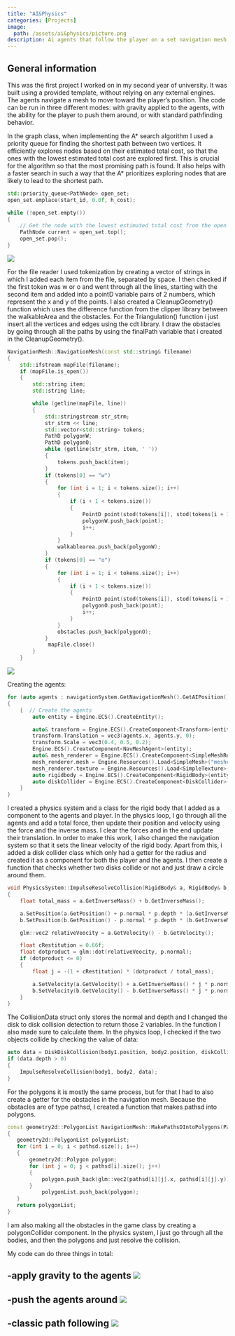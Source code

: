 ```yaml
---
title: "AI&Physics"
categories: [Projects]
image: 
  path: /assets/ai&physics/picture.png
description: Ai agents that follow the player on a set navigation mesh
---
```


## General information

This was the first project I worked on in my second year of university. It was built using a provided template, without relying on any external engines. The agents navigate a mesh to move toward the player’s position. The code can be run in three different modes: with gravity applied to the agents, with the ability for the player to push them around, or with standard pathfinding behavior.

In the graph class, when implementing the A* search algorithm I used a priority queue for finding the shortest path between two vertices. It efficiently explores nodes based on their estimated total cost, so that the ones with the lowest estimated total cost are explored first. This is crucial for the algorithm so that the most promising path is found. It also helps with a faster search in such a way that the A* prioritizes exploring nodes that are likely to lead to the shortest path. 

```cpp
std::priority_queue<PathNode> open_set;
open_set.emplace(start_id, 0.0f, h_cost);

while (!open_set.empty())
{
    // Get the node with the lowest estimated total cost from the open set
    PathNode current = open_set.top();
    open_set.pop();
}
```
![](../assets/ai&physics/week2.png)

For the file reader I used tokenization by creating a vector of strings in which I added each item from the file, separated by space.  I then checked if the first token was w or o and went through all the lines, starting with the second item and added into a pointD variable pairs of 2 numbers, which represent the x and y of the points. I also created a CleanupGeometry() function which uses the difference function from the clipper library between the walkableArea and the obstacles. For the Triangulation() function i just insert all the vertices and edges using the cdt library. I draw the obstacles by going through all the paths by using the finalPath variable that i created in the CleanupGeometry().

```cpp
NavigationMesh::NavigationMesh(const std::string& filename)
{
    std::ifstream mapFile(filename);
    if (mapFile.is_open())
    {
        std::string item;
        std::string line;

        while (getline(mapFile, line))
        {
            std::stringstream str_strm;
            str_strm << line;
            std::vector<std::string> tokens;
            PathD polygonW;
            PathD polygonO;
            while (getline(str_strm, item, ' '))
            {
                tokens.push_back(item);
            }
            if (tokens[0] == "w")
            {
                for (int i = 1; i < tokens.size(); i++)
                {
                    if (i + 1 < tokens.size())
                    {
                        PointD point(stod(tokens[i]), stod(tokens[i + 1]));
                        polygonW.push_back(point);
                        i++;
                    }
                }
                walkablearea.push_back(polygonW);
            }
            if (tokens[0] == "o")
            {
                for (int i = 1; i < tokens.size(); i++)
                {
                    if (i + 1 < tokens.size())
                    {
                        PointD point(stod(tokens[i]), stod(tokens[i + 1]));
                        polygonO.push_back(point);
                        i++;
                    }
                }
                obstacles.push_back(polygonO);
            }
             mapFile.close()
        }
    }
```

![](../assets/ai&physics/week4.png)

Creating the agents: 
```cpp
for (auto agents : navigationSystem.GetNavigationMesh().GetAIPosition())
{
    {  // Create the agents
        auto entity = Engine.ECS().CreateEntity();

        auto& transform = Engine.ECS().CreateComponent<Transform>(entity);
        transform.Translation = vec3(agents.x, agents.y, 0);
        transform.Scale = vec3(0.4, 0.5, 0.2);
        Engine.ECS().CreateComponent<NavMeshAgent>(entity);
        auto& mesh_renderer = Engine.ECS().CreateComponent<SimpleMeshRender>(entity);
        mesh_renderer.mesh = Engine.Resources().Load<SimpleMesh>("meshes/cylinder.obj");
        mesh_renderer.texture = Engine.Resources().Load<SimpleTexture>("textures/red.png");
        auto rigidbody = Engine.ECS().CreateComponent<RigidBody>(entity, 1.0f, glm::vec2(transform.Translation.x, transform.Translation.y));
        auto diskCollider = Engine.ECS().CreateComponent<DiskCollider>(entity, 0.5f);
    }
}
```

I created a physics system and a class for the rigid body that I added as a component to the agents and player. In the physics loop, I go through all the agents and add a total force, then update their position and velocity using the force and the inverse mass. I clear the forces and in the end update their translation. In order to make this work, I also changed the navigation system so that it sets the linear velocity of the rigid body. Apart from this, i added a disk collider class which only had a getter for the radius and created it as a component for both the player and the agents. I then create a function that checks whether two disks collide or not and just draw a circle around them.

```cpp
void PhysicsSystem::ImpulseResolveCollision(RigidBody& a, RigidBody& b, const CollisionData& p)
{
    float total_mass = a.GetInverseMass() + b.GetInverseMass();

    a.SetPosition(a.GetPosition() + p.normal * p.depth * (a.GetInverseMass() / total_mass));
    b.SetPosition(b.GetPosition() - p.normal * p.depth * (b.GetInverseMass() / total_mass));

    glm::vec2 relativeVeocity = a.GetVelocity() - b.GetVelocity();

    float cRestitution = 0.66f;
    float dotproduct = glm::dot(relativeVeocity, p.normal);
    if (dotproduct <= 0)
    {
        float j = -(1 + cRestitution) * (dotproduct / total_mass);

        a.SetVelocity(a.GetVelocity() + a.GetInverseMass() * j * p.normal);
        b.SetVelocity(b.GetVelocity() - b.GetInverseMass() * j * p.normal);
    }
}
```

The CollisionData struct only stores the normal and depth and I changed the disk to disk collision detection to return those 2 variables. In the function I also made sure to calculate them. In the physics loop, I checked if the two objects collide by checking the value of data:

```cpp
auto data = DiskDiskCollision(body1.position, body2.position, diskCollider1.GetRadius(), diskCollider2.GetRadius());
if (data.depth > 0)
{
    ImpulseResolveCollision(body1, body2, data);
}
```

For the polygons it is mostly the same process, but for that I had to also create a getter for the obstacles in the navigation mesh. Because the obstacles are of type pathsd, I created a function that makes pathsd into polygons.

```cpp
const geometry2d::PolygonList NavigationMesh::MakePathsDIntoPolygons(PathsD pathsd) const
{
   geometry2d::PolygonList polygonList;
   for (int i = 0; i < pathsd.size(); i++)
   {
       geometry2d::Polygon polygon;
       for (int j = 0; j < pathsd[i].size(); j++)
       {
           polygon.push_back(glm::vec2(pathsd[i][j].x, pathsd[i][j].y));
       }
           polygonList.push_back(polygon);
   }
   return polygonList;
}
```

I am also making all the obstacles in the game class by creating a polygonCollider component. In the physics system, I just go through all the bodies, and then the polygons and just resolve the collision.

My code can do three things in total:

-apply gravity to the agents
<img src = "../assets/ai&physics/gravity.gif"></img>
-
-push the agents around
<img src = "../assets/ai&physics/pushing.gif"></img>
-
-classic path following
<img src = "../assets/ai&physics/normalbehaviour.gif"></img>
-